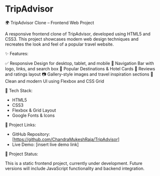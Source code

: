 # TripAdvisor
🌍 TripAdvisor Clone – Frontend Web Project

A responsive frontend clone of TripAdvisor, developed using HTML5 and CSS3. This project showcases modern web design techniques and recreates the look and feel of a popular travel website.

✨ Features:

✅ Responsive Design for desktop, tablet, and mobile
🧭 Navigation Bar with logo, links, and search box
🏨 Popular Destinations & Hotel Cards
💬 Reviews and ratings layout
📷 Gallery-style images and travel inspiration sections
🎨 Clean and modern UI using Flexbox and CSS Grid

📁 Tech Stack:

- HTML5
- CSS3
- Flexbox & Grid Layout
- Google Fonts & Icons

🚀 Project Links:

- GitHub Repository: [https://github.com/ChandraMukeshRaja/TripAdvisor]
- Live Demo: [insert live demo link]

📌 Project Status:

This is a static frontend project, currently under development. Future versions will include JavaScript functionality and backend integration.

